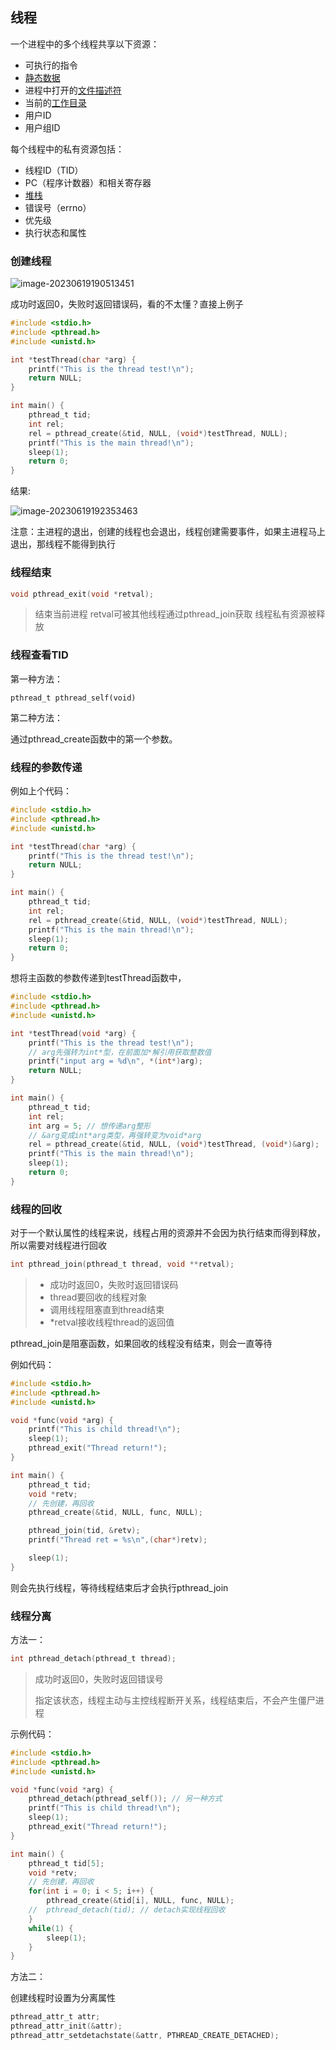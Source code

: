 ## 线程

一个进程中的多个线程共享以下资源：

- 可执行的指令
- <u>静态数据</u>
- 进程中打开的<u>文件描述符</u>
- 当前的<u>工作目录</u>
- 用户ID
- 用户组ID

每个线程中的私有资源包括：

- 线程ID（TID）
- PC（程序计数器）和相关寄存器
- <u>堆栈</u>
- 错误号（errno）
- 优先级
- 执行状态和属性

### 创建线程

![image-20230619190513451](/home/sjc/图片/image-20230619190513451.png)

成功时返回0，失败时返回错误码，看的不太懂？直接上例子

```c
#include <stdio.h>
#include <pthread.h>
#include <unistd.h>

int *testThread(char *arg) {
    printf("This is the thread test!\n");
    return NULL;
}

int main() {
    pthread_t tid;
    int rel;
    rel = pthread_create(&tid, NULL, (void*)testThread, NULL);
    printf("This is the main thread!\n");
    sleep(1);
    return 0;
}

```

结果:

![image-20230619192353463](/home/sjc/图片/image-20230619192353463.png)

注意：主进程的退出，创建的线程也会退出，线程创建需要事件，如果主进程马上退出，那线程不能得到执行

### 线程结束

```c
void pthread_exit(void *retval);
```

> 结束当前进程
> retval可被其他线程通过pthread_join获取
> 线程私有资源被释放

### 线程查看TID

第一种方法：

```
pthread_t pthread_self(void)
```

第二种方法：

通过pthread_create函数中的第一个参数。

### 线程的参数传递

例如上个代码：

```c
#include <stdio.h>
#include <pthread.h>
#include <unistd.h>

int *testThread(char *arg) {
    printf("This is the thread test!\n");
    return NULL;
}

int main() {
    pthread_t tid;
    int rel;
    rel = pthread_create(&tid, NULL, (void*)testThread, NULL);
    printf("This is the main thread!\n");
    sleep(1);
    return 0;
}

```

想将主函数的参数传递到testThread函数中，

```c
#include <stdio.h>
#include <pthread.h>
#include <unistd.h>

int *testThread(void *arg) {
    printf("This is the thread test!\n");
    // arg先强转为int*型，在前面加*解引用获取整数值
    printf("input arg = %d\n", *(int*)arg);
    return NULL;
}

int main() {
    pthread_t tid;
    int rel;
    int arg = 5; // 想传递arg整形
    // &arg变成int*arg类型，再强转变为void*arg
    rel = pthread_create(&tid, NULL, (void*)testThread, (void*)&arg);
    printf("This is the main thread!\n");
    sleep(1);
    return 0;
}

```

### 线程的回收

对于一个默认属性的线程来说，线程占用的资源并不会因为执行结束而得到释放，所以需要对线程进行回收

```c
int pthread_join(pthread_t thread, void **retval);
```

> - 成功时返回0，失败时返回错误码
> - thread要回收的线程对象
> - 调用线程阻塞直到thread结束
> - *retval接收线程thread的返回值

pthread_join是阻塞函数，如果回收的线程没有结束，则会一直等待

例如代码：

```c
#include <stdio.h>
#include <pthread.h>
#include <unistd.h>

void *func(void *arg) {
    printf("This is child thread!\n");
    sleep(1);
    pthread_exit("Thread return!");
}

int main() {
    pthread_t tid;
    void *retv;
    // 先创建，再回收
    pthread_create(&tid, NULL, func, NULL);

    pthread_join(tid, &retv);
    printf("Thread ret = %s\n",(char*)retv);

    sleep(1);
}
```

则会先执行线程，等待线程结束后才会执行pthread_join

### 线程分离

方法一：

```c
int pthread_detach(pthread_t thread);
```

> 成功时返回0，失败时返回错误号
>
> 指定该状态，线程主动与主控线程断开关系，线程结束后，不会产生僵尸进程

示例代码：

```c
#include <stdio.h>
#include <pthread.h>
#include <unistd.h>

void *func(void *arg) {
    pthread_detach(pthread_self()); // 另一种方式
    printf("This is child thread!\n");
    sleep(1);
    pthread_exit("Thread return!");
}

int main() {
    pthread_t tid[5];
    void *retv;
    // 先创建，再回收
    for(int i = 0; i < 5; i++) {
        pthread_create(&tid[i], NULL, func, NULL);
    //  pthread_detach(tid); // detach实现线程回收
    }
    while(1) {
        sleep(1);
    }
}
```

方法二：

创建线程时设置为分离属性

```c
pthread_attr_t attr;
pthread_attr_init(&attr);
pthread_attr_setdetachstate(&attr, PTHREAD_CREATE_DETACHED);
```

